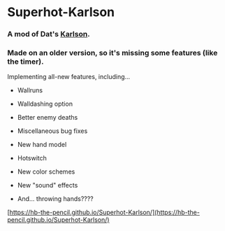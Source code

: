 # Superhot-Karlson

### A mod of Dat's [Karlson](https://dddatt.github.io/Karlson-3D/main.html).

### Made on an older version, so it's missing some features (like the timer).

Implementing all-new features, including...

- Wallruns

- Walldashing option

- Better enemy deaths

- Miscellaneous bug fixes

- New hand model

- Hotswitch

- New color schemes

- New "sound" effects

- And... throwing hands????

[https://hb-the-pencil.github.io/Superhot-Karlson/](https://hb-the-pencil.github.io/Superhot-Karlson/)
